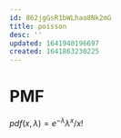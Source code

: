 ```yaml
---
id: 862jgGsR1bWLhao8Nk2mG
title: poisson
desc: ''
updated: 1641940196697
created: 1641863230225
---
```


# PMF

$pdf(x,\lambda) = e^{-\lambda}\lambda^{x}/x!$


